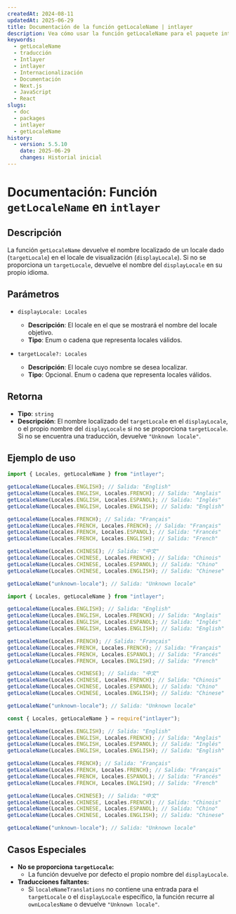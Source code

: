 ```yaml
---
createdAt: 2024-08-11
updatedAt: 2025-06-29
title: Documentación de la función getLocaleName | intlayer
description: Vea cómo usar la función getLocaleName para el paquete intlayer
keywords:
  - getLocaleName
  - traducción
  - Intlayer
  - intlayer
  - Internacionalización
  - Documentación
  - Next.js
  - JavaScript
  - React
slugs:
  - doc
  - packages
  - intlayer
  - getLocaleName
history:
  - version: 5.5.10
    date: 2025-06-29
    changes: Historial inicial
---
```


# Documentación: Función `getLocaleName` en `intlayer`

## Descripción

La función `getLocaleName` devuelve el nombre localizado de un locale dado (`targetLocale`) en el locale de visualización (`displayLocale`). Si no se proporciona un `targetLocale`, devuelve el nombre del `displayLocale` en su propio idioma.

## Parámetros

- `displayLocale: Locales`

  - **Descripción**: El locale en el que se mostrará el nombre del locale objetivo.
  - **Tipo**: Enum o cadena que representa locales válidos.

- `targetLocale?: Locales`
  - **Descripción**: El locale cuyo nombre se desea localizar.
  - **Tipo**: Opcional. Enum o cadena que representa locales válidos.

## Retorna

- **Tipo**: `string`
- **Descripción**: El nombre localizado del `targetLocale` en el `displayLocale`, o el propio nombre del `displayLocale` si no se proporciona `targetLocale`. Si no se encuentra una traducción, devuelve `"Unknown locale"`.

## Ejemplo de uso

```typescript codeFormat="typescript"
import { Locales, getLocaleName } from "intlayer";

getLocaleName(Locales.ENGLISH); // Salida: "English"
getLocaleName(Locales.ENGLISH, Locales.FRENCH); // Salida: "Anglais"
getLocaleName(Locales.ENGLISH, Locales.ESPANOL); // Salida: "Inglés"
getLocaleName(Locales.ENGLISH, Locales.ENGLISH); // Salida: "English"

getLocaleName(Locales.FRENCH); // Salida: "Français"
getLocaleName(Locales.FRENCH, Locales.FRENCH); // Salida: "Français"
getLocaleName(Locales.FRENCH, Locales.ESPANOL); // Salida: "Francés"
getLocaleName(Locales.FRENCH, Locales.ENGLISH); // Salida: "French"

getLocaleName(Locales.CHINESE); // Salida: "中文"
getLocaleName(Locales.CHINESE, Locales.FRENCH); // Salida: "Chinois"
getLocaleName(Locales.CHINESE, Locales.ESPANOL); // Salida: "Chino"
getLocaleName(Locales.CHINESE, Locales.ENGLISH); // Salida: "Chinese"

getLocaleName("unknown-locale"); // Salida: "Unknown locale"
```

```javascript codeFormat="esm"
import { Locales, getLocaleName } from "intlayer";

getLocaleName(Locales.ENGLISH); // Salida: "English"
getLocaleName(Locales.ENGLISH, Locales.FRENCH); // Salida: "Anglais"
getLocaleName(Locales.ENGLISH, Locales.ESPANOL); // Salida: "Inglés"
getLocaleName(Locales.ENGLISH, Locales.ENGLISH); // Salida: "English"

getLocaleName(Locales.FRENCH); // Salida: "Français"
getLocaleName(Locales.FRENCH, Locales.FRENCH); // Salida: "Français"
getLocaleName(Locales.FRENCH, Locales.ESPANOL); // Salida: "Francés"
getLocaleName(Locales.FRENCH, Locales.ENGLISH); // Salida: "French"

getLocaleName(Locales.CHINESE); // Salida: "中文"
getLocaleName(Locales.CHINESE, Locales.FRENCH); // Salida: "Chinois"
getLocaleName(Locales.CHINESE, Locales.ESPANOL); // Salida: "Chino"
getLocaleName(Locales.CHINESE, Locales.ENGLISH); // Salida: "Chinese"

getLocaleName("unknown-locale"); // Salida: "Unknown locale"
```

```javascript codeFormat="commonjs"
const { Locales, getLocaleName } = require("intlayer");

getLocaleName(Locales.ENGLISH); // Salida: "English"
getLocaleName(Locales.ENGLISH, Locales.FRENCH); // Salida: "Anglais"
getLocaleName(Locales.ENGLISH, Locales.ESPANOL); // Salida: "Inglés"
getLocaleName(Locales.ENGLISH, Locales.ENGLISH); // Salida: "English"

getLocaleName(Locales.FRENCH); // Salida: "Français"
getLocaleName(Locales.FRENCH, Locales.FRENCH); // Salida: "Français"
getLocaleName(Locales.FRENCH, Locales.ESPANOL); // Salida: "Francés"
getLocaleName(Locales.FRENCH, Locales.ENGLISH); // Salida: "French"

getLocaleName(Locales.CHINESE); // Salida: "中文"
getLocaleName(Locales.CHINESE, Locales.FRENCH); // Salida: "Chinois"
getLocaleName(Locales.CHINESE, Locales.ESPANOL); // Salida: "Chino"
getLocaleName(Locales.CHINESE, Locales.ENGLISH); // Salida: "Chinese"

getLocaleName("unknown-locale"); // Salida: "Unknown locale"
```

## Casos Especiales

- **No se proporciona `targetLocale`:**
  - La función devuelve por defecto el propio nombre del `displayLocale`.
- **Traducciones faltantes:**
  - Si `localeNameTranslations` no contiene una entrada para el `targetLocale` o el `displayLocale` específico, la función recurre al `ownLocalesName` o devuelve `"Unknown locale"`.
